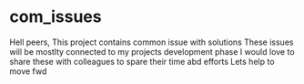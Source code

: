 # com_issues
Hell peers,
This project contains common issue with solutions
These issues will be mostlty connected to my projects development phase
I would love to share these with colleagues to spare their time abd efforts
Lets help to move fwd
